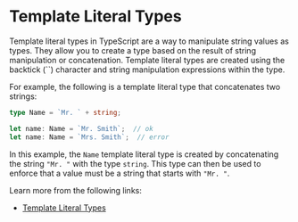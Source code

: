 # Template Literal Types

Template literal types in TypeScript are a way to manipulate string values as types. They allow you to create a type based on the result of string manipulation or concatenation. Template literal types are created using the backtick (``) character and string manipulation expressions within the type.

For example, the following is a template literal type that concatenates two strings:

```typescript
type Name = `Mr. ` + string;

let name: Name = `Mr. Smith`;  // ok
let name: Name = `Mrs. Smith`;  // error
```

In this example, the `Name` template literal type is created by concatenating the string `"Mr. "` with the type `string`. This type can then be used to enforce that a value must be a string that starts with `"Mr. "`.

Learn more from the following links:

- [Template Literal Types](https://www.typescriptlang.org/docs/handbook/2/template-literal-types.html#handbook-content)
